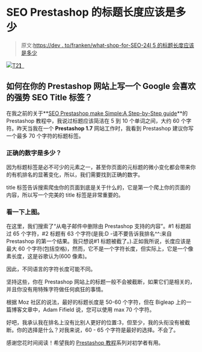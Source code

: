 # SEO Prestashop 的标题长度应该是多少

> 原文:[https://dev . to/franken/what-shop-for-SEO-24l 5 的标题长度应该是多少](https://dev.to/franken/what-should-be-the-length-of-title-on-prestashop-for-seo-24l5)

[![](../Images/5806df300b8fa38f877ea35a652722c2.png)T2】](https://res.cloudinary.com/practicaldev/image/fetch/s--ohCMAsOG--/c_limit%2Cf_auto%2Cfl_progressive%2Cq_auto%2Cw_880/https://www.prestasoo.com/images/stories/what-should-be-the-length-of-title-on-prestashop-website.jpg)

## 如何在你的 Prestashop 网站上写一个 Google 会喜欢的强势 SEO Title 标签？

在我之前的关于**[SEO Prestashop make Simple:A Step-by-Step guide](https://www.prestasoo.com/blog/prestashop-seo-made-simple-a-step-by-step-guide.html?utm_source=article&utm_medium=article&utm_campaign=titlelength)**的 Prestashop 教程中，我说过标题应该简洁在 5 到 10 个单词之间，大约 60 个字符。昨天当我在一个 **Prestashop 1.7** 网站工作时，我看到 Prestashop 建议你写一个最多 70 个字符的标题标签。

### 正确的数字是多少？

因为标题标签是必不可少的元素之一，甚至你页面的元标题的微小变化都会带来你的有机排名的显著变化，所以，我们需要找到正确的数字。

title 标签告诉搜索爬虫你的页面到底是关于什么的，它是第一个爬上你的页面的内容，所以写一个完美的 title 标签是非常重要的。

### 看一下上图。

在这里，我们搜索了“从电子邮件中删除由 Prestashop 支持的内容”。#1 标题超过 65 个字符，#2 标题有 63 个字符(是我:D -请不要告诉我排名^^:来自 Prestashop 的第一个结果。我只想说#1 标题被截了。).正如我所说，长度应该是最大 60 个字符(包括空格)，然而，它不是一个字符长度，但实际上，它是一个像素长度，这是谷歌认为(600 像素)。

因此，不同语言的字符长度可能不同。

坚持这些，你在 Prestashop 网站上的标题一般不会被截断，如果它们是相关的，并且你没有用特殊字符做任何疯狂的事情。

根据 Moz 社区的说法，最好的标题长度是 50-60 个字符，但在 Bigleap 上的一篇博客文章中，Adam Fifield 说，您可以使用 max 70 个字符。

好吧，我承认我在排名上没有比别人更好的位置:3，但至少，我的头衔没有被截断。你的选择是什么？对我来说，60 - 65 个字符是最好的选择。不会了。

感谢您花时间阅读！希望我的 [Prestashop 教程](https://www.prestasoo.com/Blog/)系列对初学者有用。